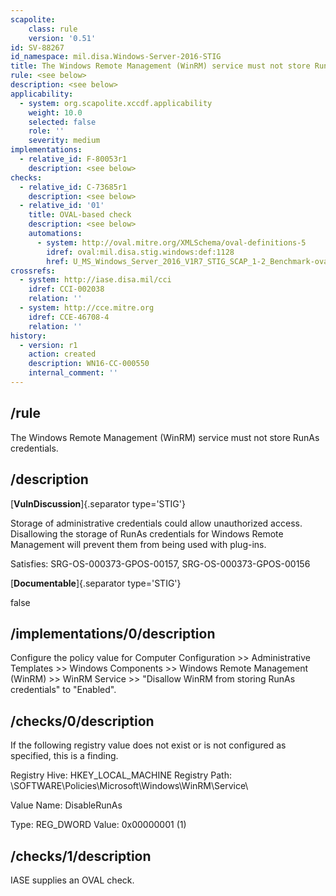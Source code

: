 ```yaml
---
scapolite:
    class: rule
    version: '0.51'
id: SV-88267
id_namespace: mil.disa.Windows-Server-2016-STIG
title: The Windows Remote Management (WinRM) service must not store RunAs credentials.
rule: <see below>
description: <see below>
applicability:
  - system: org.scapolite.xccdf.applicability
    weight: 10.0
    selected: false
    role: ''
    severity: medium
implementations:
  - relative_id: F-80053r1
    description: <see below>
checks:
  - relative_id: C-73685r1
    description: <see below>
  - relative_id: '01'
    title: OVAL-based check
    description: <see below>
    automations:
      - system: http://oval.mitre.org/XMLSchema/oval-definitions-5
        idref: oval:mil.disa.stig.windows:def:1128
        href: U_MS_Windows_Server_2016_V1R7_STIG_SCAP_1-2_Benchmark-oval.xml
crossrefs:
  - system: http://iase.disa.mil/cci
    idref: CCI-002038
    relation: ''
  - system: http://cce.mitre.org
    idref: CCE-46708-4
    relation: ''
history:
  - version: r1
    action: created
    description: WN16-CC-000550
    internal_comment: ''
---
```



## /rule

The Windows Remote Management (WinRM) service must not store RunAs credentials.

## /description

[**VulnDiscussion**]{.separator type='STIG'}

Storage of administrative credentials could allow unauthorized access. Disallowing the storage of RunAs credentials for Windows Remote Management will prevent them from being used with plug-ins.

Satisfies: SRG-OS-000373-GPOS-00157, SRG-OS-000373-GPOS-00156

[**Documentable**]{.separator type='STIG'}

false

## /implementations/0/description

Configure the policy value for Computer Configuration >> Administrative Templates >> Windows Components >> Windows Remote Management (WinRM) >> WinRM Service >> "Disallow WinRM from storing RunAs credentials" to "Enabled".

## /checks/0/description

If the following registry value does not exist or is not configured as specified, this is a finding.

Registry Hive: HKEY_LOCAL_MACHINE
Registry Path: \SOFTWARE\Policies\Microsoft\Windows\WinRM\Service\

Value Name: DisableRunAs

Type: REG_DWORD
Value: 0x00000001 (1)

## /checks/1/description

IASE supplies an OVAL check.
